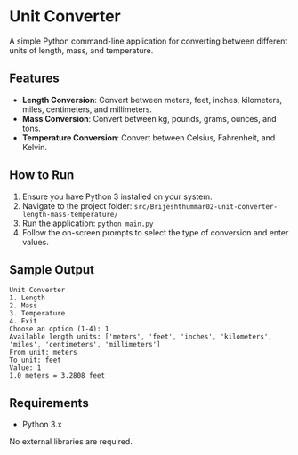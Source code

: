 # Unit Converter

A simple Python command-line application for converting between different units of length, mass, and temperature.

## Features

- **Length Conversion**: Convert between meters, feet, inches, kilometers, miles, centimeters, and millimeters.
- **Mass Conversion**: Convert between kg, pounds, grams, ounces, and tons.
- **Temperature Conversion**: Convert between Celsius, Fahrenheit, and Kelvin.

## How to Run

1. Ensure you have Python 3 installed on your system.
2. Navigate to the project folder: `src/Brijeshthummar02-unit-converter-length-mass-temperature/`
3. Run the application: `python main.py`
4. Follow the on-screen prompts to select the type of conversion and enter values.

## Sample Output

```
Unit Converter
1. Length
2. Mass
3. Temperature
4. Exit
Choose an option (1-4): 1
Available length units: ['meters', 'feet', 'inches', 'kilometers', 'miles', 'centimeters', 'millimeters']
From unit: meters
To unit: feet
Value: 1
1.0 meters = 3.2808 feet
```

## Requirements

- Python 3.x

No external libraries are required.
